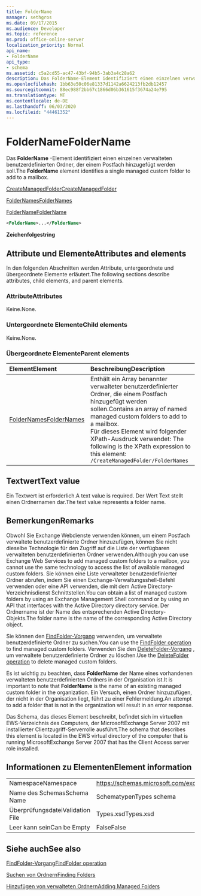 ```yaml
---
title: FolderName
manager: sethgros
ms.date: 09/17/2015
ms.audience: Developer
ms.topic: reference
ms.prod: office-online-server
localization_priority: Normal
api_name:
- FolderName
api_type:
- schema
ms.assetid: c5a2cd55-ac47-43bf-94b5-3ab3a4c28a62
description: Das FolderName-Element identifiziert einen einzelnen verwalteten benutzerdefinierten Ordner, der einem Postfach hinzugefügt werden soll.
ms.openlocfilehash: 1bb63e50c06e81337d1142a6624213fb2db12457
ms.sourcegitcommit: 88ec988f2bb67c1866d06b361615f3674a24e795
ms.translationtype: MT
ms.contentlocale: de-DE
ms.lasthandoff: 06/03/2020
ms.locfileid: "44461352"
---
```

# <a name="foldername"></a><span data-ttu-id="60557-103">FolderName</span><span class="sxs-lookup"><span data-stu-id="60557-103">FolderName</span></span>

<span data-ttu-id="60557-104">Das **FolderName** -Element identifiziert einen einzelnen verwalteten benutzerdefinierten Ordner, der einem Postfach hinzugefügt werden soll.</span><span class="sxs-lookup"><span data-stu-id="60557-104">The **FolderName** element identifies a single managed custom folder to add to a mailbox.</span></span> 
  
[<span data-ttu-id="60557-105">CreateManagedFolder</span><span class="sxs-lookup"><span data-stu-id="60557-105">CreateManagedFolder</span></span>](createmanagedfolder.md)
  
[<span data-ttu-id="60557-106">FolderNames</span><span class="sxs-lookup"><span data-stu-id="60557-106">FolderNames</span></span>](foldernames.md)
  
[<span data-ttu-id="60557-107">FolderName</span><span class="sxs-lookup"><span data-stu-id="60557-107">FolderName</span></span>](foldername.md)
  
```xml
<FolderName>...</FolderName>
```

 <span data-ttu-id="60557-108">**Zeichenfolge**</span><span class="sxs-lookup"><span data-stu-id="60557-108">**string**</span></span>
## <a name="attributes-and-elements"></a><span data-ttu-id="60557-109">Attribute und Elemente</span><span class="sxs-lookup"><span data-stu-id="60557-109">Attributes and elements</span></span>

<span data-ttu-id="60557-110">In den folgenden Abschnitten werden Attribute, untergeordnete und übergeordnete Elemente erläutert.</span><span class="sxs-lookup"><span data-stu-id="60557-110">The following sections describe attributes, child elements, and parent elements.</span></span>
  
### <a name="attributes"></a><span data-ttu-id="60557-111">Attribute</span><span class="sxs-lookup"><span data-stu-id="60557-111">Attributes</span></span>

<span data-ttu-id="60557-112">Keine.</span><span class="sxs-lookup"><span data-stu-id="60557-112">None.</span></span>
  
### <a name="child-elements"></a><span data-ttu-id="60557-113">Untergeordnete Elemente</span><span class="sxs-lookup"><span data-stu-id="60557-113">Child elements</span></span>

<span data-ttu-id="60557-114">Keine.</span><span class="sxs-lookup"><span data-stu-id="60557-114">None.</span></span>
  
### <a name="parent-elements"></a><span data-ttu-id="60557-115">Übergeordnete Elemente</span><span class="sxs-lookup"><span data-stu-id="60557-115">Parent elements</span></span>

|<span data-ttu-id="60557-116">**Element**</span><span class="sxs-lookup"><span data-stu-id="60557-116">**Element**</span></span>|<span data-ttu-id="60557-117">**Beschreibung**</span><span class="sxs-lookup"><span data-stu-id="60557-117">**Description**</span></span>|
|:-----|:-----|
|[<span data-ttu-id="60557-118">FolderNames</span><span class="sxs-lookup"><span data-stu-id="60557-118">FolderNames</span></span>](foldernames.md) <br/> |<span data-ttu-id="60557-119">Enthält ein Array benannter verwalteter benutzerdefinierter Ordner, die einem Postfach hinzugefügt werden sollen.</span><span class="sxs-lookup"><span data-stu-id="60557-119">Contains an array of named managed custom folders to add to a mailbox.</span></span>  <br/> <span data-ttu-id="60557-120">Für dieses Element wird folgender XPath-Ausdruck verwendet: </span><span class="sxs-lookup"><span data-stu-id="60557-120">The following is the XPath expression to this element:</span></span>  <br/>  `/CreateManagedFolder/FolderNames` <br/> |
   
## <a name="text-value"></a><span data-ttu-id="60557-121">Textwert</span><span class="sxs-lookup"><span data-stu-id="60557-121">Text value</span></span>

<span data-ttu-id="60557-122">Ein Textwert ist erforderlich.</span><span class="sxs-lookup"><span data-stu-id="60557-122">A text value is required.</span></span> <span data-ttu-id="60557-123">Der Wert Text stellt einen Ordnernamen dar.</span><span class="sxs-lookup"><span data-stu-id="60557-123">The text value represents a folder name.</span></span>
  
## <a name="remarks"></a><span data-ttu-id="60557-124">Bemerkungen</span><span class="sxs-lookup"><span data-stu-id="60557-124">Remarks</span></span>

<span data-ttu-id="60557-125">Obwohl Sie Exchange Webdienste verwenden können, um einem Postfach verwaltete benutzerdefinierte Ordner hinzuzufügen, können Sie nicht dieselbe Technologie für den Zugriff auf die Liste der verfügbaren verwalteten benutzerdefinierten Ordner verwenden.</span><span class="sxs-lookup"><span data-stu-id="60557-125">Although you can use Exchange Web Services to add managed custom folders to a mailbox, you cannot use the same technology to access the list of available managed custom folders.</span></span> <span data-ttu-id="60557-126">Sie können eine Liste verwalteter benutzerdefinierter Ordner abrufen, indem Sie einen Exchange-Verwaltungsshell-Befehl verwenden oder eine API verwenden, die mit dem Active Directory-Verzeichnisdienst Schnittstellen.</span><span class="sxs-lookup"><span data-stu-id="60557-126">You can obtain a list of managed custom folders by using an Exchange Management Shell command or by using an API that interfaces with the Active Directory directory service.</span></span> <span data-ttu-id="60557-127">Der Ordnername ist der Name des entsprechenden Active Directory-Objekts.</span><span class="sxs-lookup"><span data-stu-id="60557-127">The folder name is the name of the corresponding Active Directory object.</span></span>
  
<span data-ttu-id="60557-128">Sie können den [FindFolder-Vorgang](findfolder-operation.md) verwenden, um verwaltete benutzerdefinierte Ordner zu suchen.</span><span class="sxs-lookup"><span data-stu-id="60557-128">You can use the [FindFolder operation](findfolder-operation.md) to find managed custom folders.</span></span> <span data-ttu-id="60557-129">Verwenden Sie den [DeleteFolder-Vorgang](deletefolder-operation.md) , um verwaltete benutzerdefinierte Ordner zu löschen.</span><span class="sxs-lookup"><span data-stu-id="60557-129">Use the [DeleteFolder operation](deletefolder-operation.md) to delete managed custom folders.</span></span> 
  
<span data-ttu-id="60557-130">Es ist wichtig zu beachten, dass **FolderName** der Name eines vorhandenen verwalteten benutzerdefinierten Ordners in der Organisation ist.</span><span class="sxs-lookup"><span data-stu-id="60557-130">It is important to note that **FolderName** is the name of an existing managed custom folder in the organization.</span></span> <span data-ttu-id="60557-131">Ein Versuch, einen Ordner hinzuzufügen, der nicht in der Organisation liegt, führt zu einer Fehlermeldung.</span><span class="sxs-lookup"><span data-stu-id="60557-131">An attempt to add a folder that is not in the organization will result in an error response.</span></span> 
  
<span data-ttu-id="60557-132">Das Schema, das dieses Element beschreibt, befindet sich im virtuellen EWS-Verzeichnis des Computers, der MicrosoftExchange Server 2007 mit installierter Clientzugriff-Serverrolle ausführt.</span><span class="sxs-lookup"><span data-stu-id="60557-132">The schema that describes this element is located in the EWS virtual directory of the computer that is running MicrosoftExchange Server 2007 that has the Client Access server role installed.</span></span>
  
## <a name="element-information"></a><span data-ttu-id="60557-133">Informationen zu Elementen</span><span class="sxs-lookup"><span data-stu-id="60557-133">Element information</span></span>

|||
|:-----|:-----|
|<span data-ttu-id="60557-134">Namespace</span><span class="sxs-lookup"><span data-stu-id="60557-134">Namespace</span></span>  <br/> |https://schemas.microsoft.com/exchange/services/2006/types  <br/> |
|<span data-ttu-id="60557-135">Name des Schemas</span><span class="sxs-lookup"><span data-stu-id="60557-135">Schema Name</span></span>  <br/> |<span data-ttu-id="60557-136">Schematypen</span><span class="sxs-lookup"><span data-stu-id="60557-136">Types schema</span></span>  <br/> |
|<span data-ttu-id="60557-137">Überprüfungsdatei</span><span class="sxs-lookup"><span data-stu-id="60557-137">Validation File</span></span>  <br/> |<span data-ttu-id="60557-138">Types.xsd</span><span class="sxs-lookup"><span data-stu-id="60557-138">Types.xsd</span></span>  <br/> |
|<span data-ttu-id="60557-139">Leer kann sein</span><span class="sxs-lookup"><span data-stu-id="60557-139">Can be Empty</span></span>  <br/> |<span data-ttu-id="60557-140">False</span><span class="sxs-lookup"><span data-stu-id="60557-140">False</span></span>  <br/> |
   
## <a name="see-also"></a><span data-ttu-id="60557-141">Siehe auch</span><span class="sxs-lookup"><span data-stu-id="60557-141">See also</span></span>



[<span data-ttu-id="60557-142">FindFolder-Vorgang</span><span class="sxs-lookup"><span data-stu-id="60557-142">FindFolder operation</span></span>](findfolder-operation.md)


[<span data-ttu-id="60557-143">Suchen von Ordnern</span><span class="sxs-lookup"><span data-stu-id="60557-143">Finding Folders</span></span>](https://msdn.microsoft.com/library/9124d868-017a-43f0-b915-5c0082cacec9%28Office.15%29.aspx)
  
[<span data-ttu-id="60557-144">Hinzufügen von verwalteten Ordnern</span><span class="sxs-lookup"><span data-stu-id="60557-144">Adding Managed Folders</span></span>](https://msdn.microsoft.com/library/846658c6-7043-40fb-8439-19f97c2a967f%28Office.15%29.aspx)

